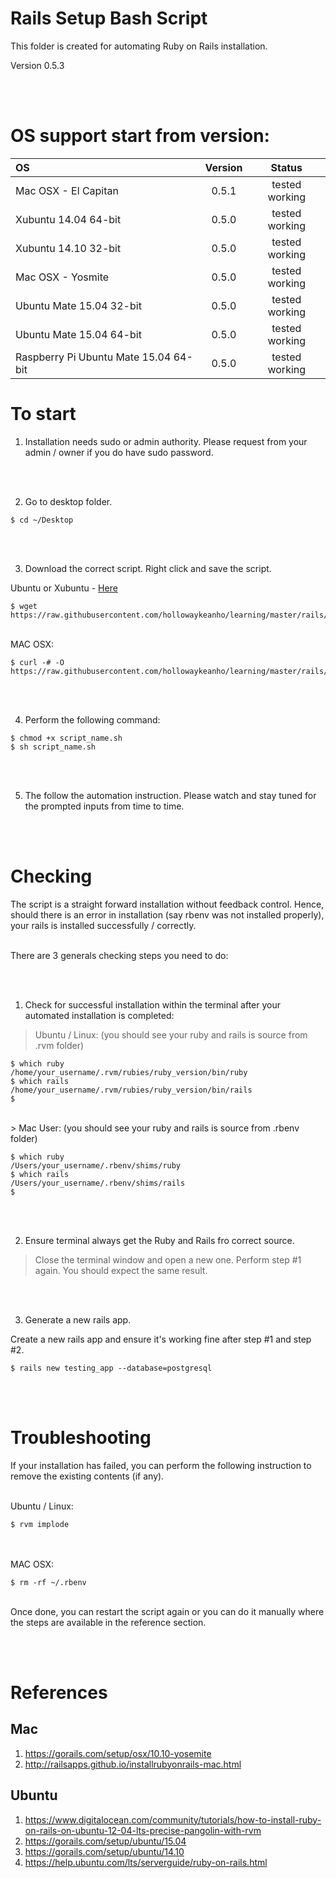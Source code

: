 # Rails Setup Bash Script
This folder is created for automating Ruby on Rails installation.

Version 0.5.3

<br><br>

# OS support start from version:
| OS                                         | Version  |     Status     |
|:-------------------------------------------|:--------:|:--------------:|
| Mac OSX - El Capitan                       |  0.5.1   | tested working |
| Xubuntu 14.04 64-bit                       |  0.5.0   | tested working |
| Xubuntu 14.10 32-bit                       |  0.5.0   | tested working |
| Mac OSX - Yosmite                          |  0.5.0   | tested working |
| Ubuntu Mate 15.04 32-bit                   |  0.5.0   | tested working |
| Ubuntu Mate 15.04 64-bit                   |  0.5.0   | tested working |
| Raspberry Pi Ubuntu Mate 15.04 64-bit      |  0.5.0   | tested working |

# To start
1) Installation needs sudo or admin authority. Please request from your admin / owner if you do have sudo password.

<br><br>

2) Go to desktop folder.

```
$ cd ~/Desktop
```

<br><br>

3) Download the correct script. Right click and save the script.

Ubuntu or Xubuntu - [Here](https://raw.githubusercontent.com/hollowaykeanho/learning/master/rails/setup/ubuntu/rails_setup_deb.sh)

```
$ wget https://raw.githubusercontent.com/hollowaykeanho/learning/master/rails/setup/ubuntu/rails_setup_deb.sh
```

<br>
MAC OSX:

```
$ curl -# -O https://raw.githubusercontent.com/hollowaykeanho/learning/master/rails/setup/mac/rails_setup_osx.sh
```


<br><br>

4) Perform the following command:

```
$ chmod +x script_name.sh
$ sh script_name.sh
```

<br><br>

5) The follow the automation instruction. Please watch and stay tuned for the prompted inputs from time to time.

<br><br>

# Checking
The script is a straight forward installation without feedback control. Hence, should there is an error in installation (say rbenv was not installed properly), your rails is installed successfully / correctly.

<br>
There are 3 generals checking steps you need to do:

<br><br>
1) Check for successful installation within the terminal after your automated
installation is completed:

> Ubuntu / Linux: (you should see your ruby and rails is source from .rvm folder)

```
$ which ruby
/home/your_username/.rvm/rubies/ruby_version/bin/ruby
$ which rails
/home/your_username/.rvm/rubies/ruby_version/bin/rails
$
```

<br>
> Mac User: (you should see your ruby and rails is source from .rbenv folder)

```
$ which ruby
/Users/your_username/.rbenv/shims/ruby
$ which rails
/Users/your_username/.rbenv/shims/rails
$
```

<br><br>

2) Ensure terminal always get the Ruby and Rails fro correct source.

> Close the terminal window and open a new one. Perform step #1 again.
> You should expect the same result.

<br><br>

3) Generate a new rails app.

Create a new rails app and ensure it's working fine after step #1 and step #2.

```
$ rails new testing_app --database=postgresql
```


<br><br>
# Troubleshooting
If your installation has failed, you can perform the following instruction to remove the existing contents (if any).

<br>
Ubuntu / Linux:

```
$ rvm implode
```

<br><br>
MAC OSX:

```
$ rm -rf ~/.rbenv
```

<br>
Once done, you can restart the script again or you can do it manually where the steps are available in the reference section.

<br><br>

# References
## Mac
1. https://gorails.com/setup/osx/10.10-yosemite
2. http://railsapps.github.io/installrubyonrails-mac.html

## Ubuntu
1. https://www.digitalocean.com/community/tutorials/how-to-install-ruby-on-rails-on-ubuntu-12-04-lts-precise-pangolin-with-rvm
2. https://gorails.com/setup/ubuntu/15.04
3. https://gorails.com/setup/ubuntu/14.10
4. https://help.ubuntu.com/lts/serverguide/ruby-on-rails.html
